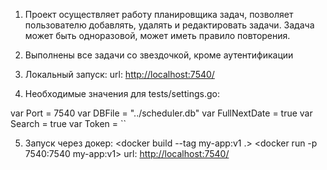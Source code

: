 1. Проект осуществляет работу планировщика задач, позволяет пользователю добавлять, удалять и редактировать задачи. 
Задача может быть одноразовой, может иметь правило повторения.

2. Выполнены все задачи со звездочкой, кроме аутентификации

3. Локальный запуск: <go mod tidy> <go run main.go> url: <http://localhost:7540/>

4. Необходимые значения для tests/settings.go:

var Port = 7540
var DBFile = "../scheduler.db"
var FullNextDate = true
var Search = true
var Token = ``

5. Запуск через докер: <docker build --tag my-app:v1 .> <docker run -p 7540:7540 my-app:v1> url: <http://localhost:7540/>